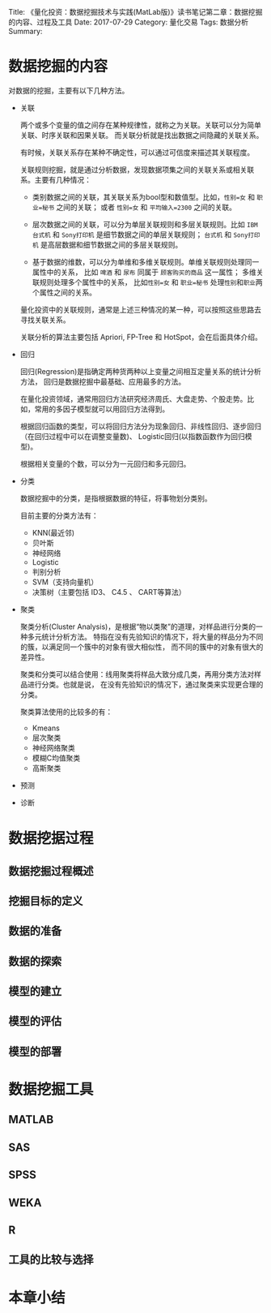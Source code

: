 Title: 《量化投资：数据挖掘技术与实践(MatLab版)》读书笔记第二章：数据挖掘的内容、过程及工具
Date: 2017-07-29
Category: 量化交易
Tags: 数据分析
Summary:


# 数据挖掘的内容

对数据的挖掘，主要有以下几种方法。

- 关联

  两个或多个变量的值之间存在某种规律性，就称之为关联。关联可以分为简单关联、时序关联和因果关联。
  而关联分析就是找出数据之间隐藏的关联关系。

  有时候，关联关系存在某种不确定性，可以通过可信度来描述其关联程度。

  关联规则挖掘，就是通过分析数据，发现数据项集之间的关联关系或相关联系。主要有几种情况：

  + 类别数据之间的关联，其关联关系为bool型和数值型。比如，`性别=女` 和 `职业=秘书` 之间的关联；
    或者 `性别=女` 和 `平均输入=2300` 之间的关联。

  + 层次数据之间的关联，可以分为单层关联规则和多层关联规则。比如 `IBM台式机` 和 `Sony打印机`
    是细节数据之间的单层关联规则； `台式机` 和 `Sony打印机` 是高层数据和细节数据之间的多层关联规则。

  + 基于数据的维数，可以分为单维和多维关联规则。单维关联规则处理同一属性中的关系，
    比如 `啤酒` 和 `尿布` 同属于 `顾客购买的商品` 这一属性； 多维关联规则处理多个属性中的关系，
    比如`性别=女` 和 `职业=秘书` 处理`性别`和`职业`两个属性之间的关系。

  量化投资中的关联规则，通常是上述三种情况的某一种，可以按照这些思路去寻找关联关系。

  关联分析的算法主要包括 Apriori, FP-Tree 和 HotSpot，会在后面具体介绍。

- 回归

  回归(Regression)是指确定两种货两种以上变量之间相互定量关系的统计分析方法，
  回归是数据挖掘中最基础、应用最多的方法。

  在量化投资领域，通常用回归方法研究经济周氏、大盘走势、个股走势。比如，常用的多因子模型就可以用回归方法得到。

  根据回归函数的类型，可以将回归方法分为现象回归、非线性回归、逐步回归（在回归过程中可以在调整变量数)、
  Logistic回归(以指数函数作为回归模型)。

  根据相关变量的个数，可以分为一元回归和多元回归。

- 分类

  数据挖掘中的分类，是指根据数据的特征，将事物划分类别。

  目前主要的分类方法有：

  + KNN(最近邻)
  + 贝叶斯
  + 神经网络
  + Logistic
  + 判别分析
  + SVM（支持向量机）
  + 决策树（主要包括 ID3、 C4.5 、 CART等算法）

- 聚类

  聚类分析(Cluster Analysis)，是根据“物以类聚”的道理，对样品进行分类的一种多元统计分析方法。
  特指在没有先验知识的情况下，将大量的样品分为不同的簇，以满足同一个簇中的对象有很大相似性，
  而不同的簇中的对象有很大的差异性。

  聚类和分类可以结合使用：线用聚类将样品大致分成几类，再用分类方法对样品进行分类。也就是说，
  在没有先验知识的情况下，通过聚类来实现更合理的分类。

  聚类算法使用的比较多的有：

  + Kmeans
  + 层次聚类
  + 神经网络聚类
  + 模糊C均值聚类
  + 高斯聚类

- 预测



- 诊断

# 数据挖据过程
## 数据挖掘过程概述
## 挖掘目标的定义
## 数据的准备
## 数据的探索
## 模型的建立
## 模型的评估
## 模型的部署
# 数据挖掘工具
## MATLAB
## SAS
## SPSS
## WEKA
## R
## 工具的比较与选择
# 本章小结
